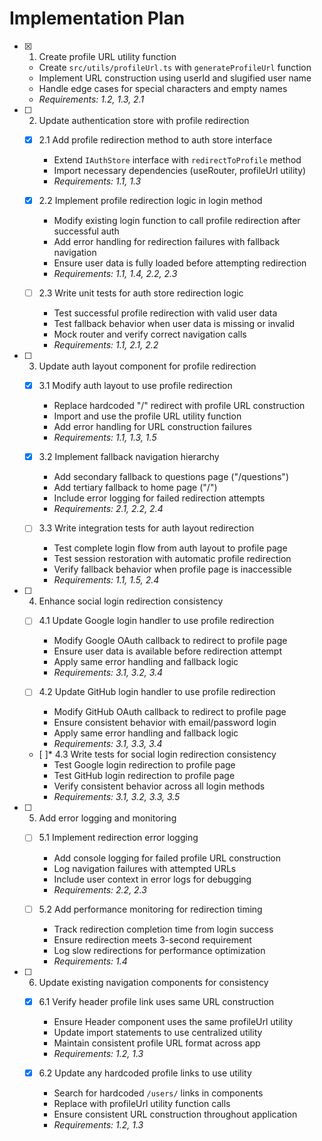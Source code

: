 # Implementation Plan

- [x] 1. Create profile URL utility function
  - Create `src/utils/profileUrl.ts` with `generateProfileUrl` function
  - Implement URL construction using userId and slugified user name
  - Handle edge cases for special characters and empty names
  - _Requirements: 1.2, 1.3, 2.1_

- [ ] 2. Update authentication store with profile redirection
  - [x] 2.1 Add profile redirection method to auth store interface
    - Extend `IAuthStore` interface with `redirectToProfile` method
    - Import necessary dependencies (useRouter, profileUrl utility)
    - _Requirements: 1.1, 1.3_

  - [x] 2.2 Implement profile redirection logic in login method
    - Modify existing login function to call profile redirection after successful auth
    - Add error handling for redirection failures with fallback navigation
    - Ensure user data is fully loaded before attempting redirection
    - _Requirements: 1.1, 1.4, 2.2, 2.3_

  - [ ] 2.3 Write unit tests for auth store redirection logic

    - Test successful profile redirection with valid user data
    - Test fallback behavior when user data is missing or invalid
    - Mock router and verify correct navigation calls
    - _Requirements: 1.1, 2.1, 2.2_

- [ ] 3. Update auth layout component for profile redirection
  - [x] 3.1 Modify auth layout to use profile redirection
    - Replace hardcoded "/" redirect with profile URL construction
    - Import and use the profile URL utility function
    - Add error handling for URL construction failures
    - _Requirements: 1.1, 1.3, 1.5_

  - [x] 3.2 Implement fallback navigation hierarchy
    - Add secondary fallback to questions page ("/questions")
    - Add tertiary fallback to home page ("/")
    - Include error logging for failed redirection attempts
    - _Requirements: 2.1, 2.2, 2.4_

  - [ ] 3.3 Write integration tests for auth layout redirection

    - Test complete login flow from auth layout to profile page
    - Test session restoration with automatic profile redirection
    - Verify fallback behavior when profile page is inaccessible
    - _Requirements: 1.1, 1.5, 2.4_

- [ ] 4. Enhance social login redirection consistency
  - [ ] 4.1 Update Google login handler to use profile redirection
    - Modify Google OAuth callback to redirect to profile page
    - Ensure user data is available before redirection attempt
    - Apply same error handling and fallback logic
    - _Requirements: 3.1, 3.2, 3.4_

  - [ ] 4.2 Update GitHub login handler to use profile redirection
    - Modify GitHub OAuth callback to redirect to profile page
    - Ensure consistent behavior with email/password login
    - Apply same error handling and fallback logic
    - _Requirements: 3.1, 3.3, 3.4_

  - [ ]* 4.3 Write tests for social login redirection consistency
    - Test Google login redirection to profile page
    - Test GitHub login redirection to profile page
    - Verify consistent behavior across all login methods
    - _Requirements: 3.1, 3.2, 3.3, 3.5_

- [ ] 5. Add error logging and monitoring
  - [ ] 5.1 Implement redirection error logging
    - Add console logging for failed profile URL construction
    - Log navigation failures with attempted URLs
    - Include user context in error logs for debugging
    - _Requirements: 2.2, 2.3_

  - [ ] 5.2 Add performance monitoring for redirection timing
    - Track redirection completion time from login success
    - Ensure redirection meets 3-second requirement
    - Log slow redirections for performance optimization
    - _Requirements: 1.4_

- [ ] 6. Update existing navigation components for consistency
  - [x] 6.1 Verify header profile link uses same URL construction
    - Ensure Header component uses the same profileUrl utility
    - Update import statements to use centralized utility
    - Maintain consistent profile URL format across app
    - _Requirements: 1.2, 1.3_

  - [x] 6.2 Update any hardcoded profile links to use utility
    - Search for hardcoded `/users/` links in components
    - Replace with profileUrl utility function calls
    - Ensure consistent URL construction throughout application
    - _Requirements: 1.2, 1.3_
